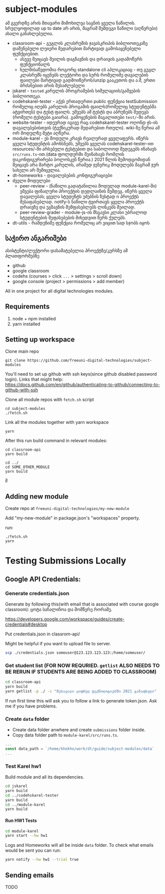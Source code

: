 # subject-modules 
ამ გვერდზე არის მთავარი მიმოხილვა საგნის ყველა ნაწილის. სრულყოფილად up to date არ არის, მაგრამ შემდეგი ნაწილი (აღწერები) ახალი განახლებულია.


* classroom-api - გუგლის კლასრუმის ჯავასკრიპის ბიბლიოთეკაზე დაშენებული ლეიერი შედარებით მარტივად გამოსაყენებელი ფუნქციებით. 
	* ასევე შეიცავს მეილის დაგზავნის და დრაივის გადამოწერს ფუნქციონალს
	* ხელმისაწვდომია როგორც standalone cli აპლიკაციაც - თუ გუგლ კლასრუმს იყენებს ლექტორი და სურს რომელიმე დავალების ფაილები მარტივად გადმოიწეროს/unzip გააკეთოს და ა.შ, ერთი ბრძანებით არის შესაძლებელი
* jskarel - `tested` კარელის პროგრამების სიმულაციის/გაშვების ბიბლიოთეკა. 
* codehskarel-tester - აქვს ერთადერთი public ფუნქცია testSubmission რომელიც იღებს კარელის პროგამის ფაილს(რომელიც სტუდენტებმა ატვირთეს) და ტესტ ფაილს. უშვებს ამ ტესტს და აბრუნებს შედეგს (რომელი ტესტები გაიარა). გამოყენების მაგალითები `test/`-ში არის.
* website-tester - იდეურად იგივე რაც codehskarel-tester ოღონდ ჯს-ის დავალებებისთვის (ტექნიკურად შედარებით რთული). wiki-ზე წერია ამ ორ მოდულზე მეტი აღწერა.
* module-karel - ეს მოდული კრავს რეალურად ყველაფერს. იწერს ყველა სტუდენტის ამოხსნებს, უშვებს ყველას codehskarel-tester-ით resources/-ში არსებული ტესტებით და საბოლოოდ შედეგებს ინახავს `src/runs.ts`-ით.(data ფოლდერში შეინახავს რომლის დაკონფიგურირება ბოლოსკენ წერია.) 2021 წლის შემოდგომიდან შეიცავს არა მარტო კარელის, არამედ ჯენერიკ მოდულებს მაგრამ ჯერ სახელი არ შემიცვლია.
* dt-homeworks - დავალებების კონფიგურაციები
* ძველი მოდულები
	* peer-review - (ნაწილი გადატანილია მოდულად module-karel-ში) ეშვება ფინალური პროექტის დედლაინის შემდეგ. იწერს ყველა დავალებას; ყველა სტუდენტს უძებნის ზუსტად n პროექტს შესაფასებლად. notify-ს ნაწილი ტვირთავს ყველა პროექტს დრაივზე და უგზავნის შემფასებლებს ლინკებს მეილად.
	* peer-review-grader - module-js-ის მსგავსი კლასი უბრალოდ სტუდენტების შეფასებების მიხედვით წერს ქულებს. 
* dt-utils - რამდენიმე ფუნქცია რომელიც არ ვიცით სად სჯობს იყოს


## საჭირო ანგარიშები
ასისტენტი/ლექტორი დასამატებელია პროექტზე/კურსზე ამ პლათფორმებზე
- github
- google classroom
- codehs (courses > click `...` > settings > scroll down)
- google console (project > permissions > add member)



All in one project for all digital technologies modules. 

## Requirements

1. node + npm installed
2. yarn installed 

## Setting up workspace

Clone main repo
```
git clone https://github.com/freeuni-digital-technologies/subject-modules
```

You'll need to set up github with ssh keys(since github disabled password login).
Links that might help: https://docs.github.com/en/github/authenticating-to-github/connecting-to-github-with-ssh

Clone all module repos with `fetch.sh` script
```
cd subject-modules
./fetch.sh
```

Link all the modules together with yarn workspace
```
yarn
```

After this run build command in relevant modules:
```
cd classroom-api
yarn build

cd ../
cd SOME_OTHER_MODULE
yarn build
```

მ
## Adding new module
Create repo at `freeuni-digital-technologies/my-new-module`

Add "my-new-module" in package.json's "workspaces" property. 

run:
```
./fetch.sh
yarn
```



# Testing Submissions Locally

## Google API Credentials:
### Generate credentials.json


Generate by following this(with email that is associated with course google classroom):
ცოტა საჩალიჩოა და მომწერე რორამე. 

https://developers.google.com/workspace/guides/create-credentials#desktop

Put credentials.json in classrom-api/

Might be helpful if you want to upload file to server. 
```bash
scp ./credentials.json someuser@123.123.123.123:/home/someuser/
```

### Get student list (FOR NOW REQURIED. `getlist` ALSO NEEDS TO BE RERUN IF STUDENTS ARE BEING ADDED TO CLASSROOM)

```bash
cd classroom-api
yarn build
yarn getlist -p ./ -c "შესავალი ციფრულ ტექნოლოგიებში 2021 გაზაფხული"
```
If run first time this will ask you to follow a link to generate token.json. Ask me if you have problems. 

### Create `data` folder

* Create data folder anwhere and create `submissions` folder inside.
* Copy data folder path to `module-karel/src/runs.ts`. 
```js
...
const data_path = `/home/khokho/work/dt/guide/subject-modules/data`
...
```

### Test Karel hw1
Build module and all its dependencies. 
```bash
cd jskarel
yarn build
cd ../codehskarel-tester
yarn build
cd ../module-karel
yarn build
```
#### Run HW1 Tests
```bash
cd module-karel
yarn start --hw hw1
```
Logs and Homeworks will all be inside `data` folder.
To check what emails would be sent you can run:
```bash
yarn notify --hw hw1 --trial true
```

## Sending emails

TODO
```
